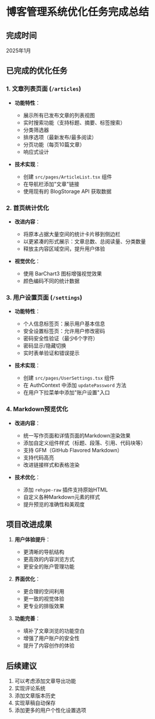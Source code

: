 # 博客管理系统优化任务完成总结

## 完成时间
2025年1月

## 已完成的优化任务

### 1. 文章列表页面 (`/articles`)
- **功能特性**：
  - 展示所有已发布文章的列表视图
  - 实时搜索功能（支持标题、摘要、标签搜索）
  - 分类筛选器
  - 排序选项（最新发布/最多阅读）
  - 分页功能（每页10篇文章）
  - 响应式设计

- **技术实现**：
  - 创建 `src/pages/ArticleList.tsx` 组件
  - 在导航栏添加"文章"链接
  - 使用现有的 BlogStorage API 获取数据

### 2. 首页统计优化
- **改进内容**：
  - 将原本占据大量空间的统计卡片移到侧边栏
  - 以更紧凑的形式展示：文章总数、总阅读量、分类数量
  - 释放主内容区域空间，提升用户体验

- **视觉优化**：
  - 使用 BarChart3 图标增强视觉效果
  - 颜色编码不同的统计数据

### 3. 用户设置页面 (`/settings`)
- **功能特性**：
  - 个人信息标签页：展示用户基本信息
  - 安全设置标签页：允许用户修改密码
  - 密码安全性验证（最少6个字符）
  - 密码显示/隐藏切换
  - 实时表单验证和错误提示

- **技术实现**：
  - 创建 `src/pages/UserSettings.tsx` 组件
  - 在 AuthContext 中添加 `updatePassword` 方法
  - 在用户下拉菜单中添加"账户设置"入口

### 4. Markdown预览优化
- **改进内容**：
  - 统一写作页面和详情页面的Markdown渲染效果
  - 添加自定义组件样式（标题、段落、引用、代码块等）
  - 支持 GFM（GitHub Flavored Markdown）
  - 支持代码高亮
  - 改进链接样式和表格渲染

- **技术优化**：
  - 添加 `rehype-raw` 插件支持原始HTML
  - 自定义各种Markdown元素的样式
  - 提升预览的准确性和美观度

## 项目改进成果
1. **用户体验提升**：
   - 更清晰的导航结构
   - 更高效的内容浏览方式
   - 更安全的账户管理功能

2. **界面优化**：
   - 更合理的空间利用
   - 更一致的视觉体验
   - 更专业的排版效果

3. **功能完善**：
   - 填补了文章浏览的功能空白
   - 增强了用户账户的安全性
   - 提升了内容创作的体验

## 后续建议
1. 可以考虑添加文章导出功能
2. 实现评论系统
3. 添加文章版本历史
4. 实现草稿自动保存
5. 添加更多的用户个性化设置选项 